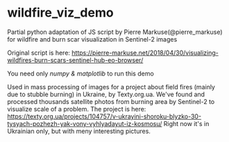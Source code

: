 # wildfire_viz_demo
Partial python adaptation of JS script by Pierre Markuse(@pierre_markuse) for wildfire and burn scar visualization in Sentinel-2 images

Original script is here: https://pierre-markuse.net/2018/04/30/visualizing-wildfires-burn-scars-sentinel-hub-eo-browser/

You need only *numpy & matplotlib* to run this demo


Used in mass processing of images for a project about field fires (mainly due to stubble burning) in Ukraine, by Texty.org.ua. We've found and processed thousands satellite photos from burning area by Sentinel-2 to visualize scale of a problem. 
The project is here: https://texty.org.ua/projects/104757/v-ukrayini-shoroku-blyzko-30-tysyach-pozhezh-yak-vony-vyhlyadayut-iz-kosmosu/
Right now it's in Ukrainian only, but with meny interesting pictures.
